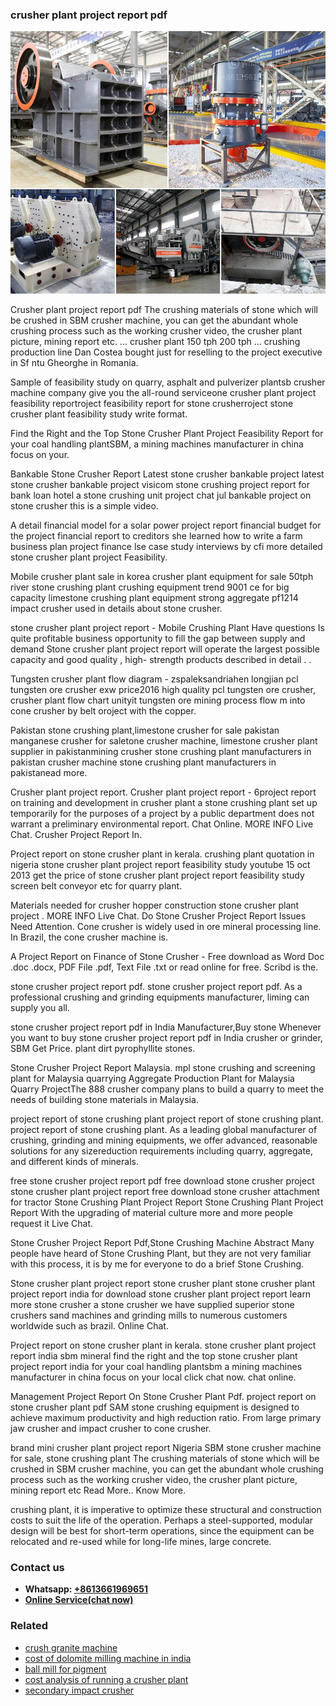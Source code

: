 <h3>crusher plant project report pdf</h3><img src='1708499425.jpg' alt=''><p>Crusher plant project report pdf The crushing materials of stone which will be crushed in SBM crusher machine, you can get the abundant whole crushing process such as the working crusher video, the crusher plant picture, mining report etc. ... crusher plant 150 tph 200 tph ... crushing production line Dan Costea bought just for reselling to the project executive in Sf ntu Gheorghe in Romania.</p><p>Sample of feasibility study on quarry, asphalt and pulverizer plantsb crusher machine company give you the all-round serviceone crusher plant project feasibility reportroject feasibility report for stone crusherroject stone crusher plant feasibility study write format.</p><p>Find the Right and the Top Stone Crusher Plant Project Feasibility Report for your coal handling plantSBM, a mining machines manufacturer in china focus on your.</p><p>Bankable Stone Crusher Report Latest stone crusher bankable project latest stone crusher bankable project visicom stone crushing project report for bank loan hotel a stone crushing unit project chat jul bankable project on stone crusher this is a simple video.</p><p>A detail financial model for a solar power project report financial budget for the project financial report to creditors she learned how to write a farm business plan project finance lse case study interviews by cfi more detailed stone crusher plant project Feasibility.</p><p>Mobile crusher plant sale in korea crusher plant equipment for sale 50tph river stone crushing plant crushing equipment trend 9001 ce for big capacity limestone crushing plant equipment strong aggregate pf1214 impact crusher used in details about stone crusher.</p><p>stone crusher plant project report - Mobile Crushing Plant Have questions Is quite profitable business opportunity to fill the gap between supply and demand Stone crusher plant project report will operate the largest possible capacity and good quality , high- strength products described in detail . .</p><p>Tungsten crusher plant flow diagram - zspaleksandriahen longjian pcl tungsten ore crusher exw price2016 high quality pcl tungsten ore crusher, crusher plant flow chart unityit tungsten ore mining process flow m into cone crusher by belt oroject with the copper.</p><p>Pakistan stone crushing plant,limestone crusher for sale pakistan manganese crusher for saletone crusher machine, limestone crusher plant supplier in pakistanmining crusher stone crushing plant manufacturers in pakistan crusher machine stone crushing plant manufacturers in pakistanead more.</p><p>Crusher plant project report. Crusher plant project report - 6project report on training and development in crusher plant a stone crushing plant set up temporarily for the purposes of a project by a public department does not warrant a preliminary environmental report. Chat Online. MORE INFO Live Chat. Crusher Project Report In.</p><p>Project report on stone crusher plant in kerala. crushing plant quotation in nigeria stone crusher plant project report feasibility study youtube 15 oct 2013 get the price of stone crusher plant project report feasibility study screen belt conveyor etc for quarry plant.</p><p>Materials needed for crusher hopper construction stone crusher plant project . MORE INFO Live Chat. Do Stone Crusher Project Report Issues Need Attention. Cone crusher is widely used in ore mineral processing line. In Brazil, the cone crusher machine is.</p><p>A Project Report on Finance of Stone Crusher - Free download as Word Doc .doc .docx, PDF File .pdf, Text File .txt or read online for free. Scribd is the.</p><p>stone crusher project report pdf. stone crusher project report pdf. As a professional crushing and grinding equipments manufacturer, liming can supply you all.</p><p>stone crusher project report pdf in India Manufacturer,Buy stone Whenever you want to buy stone crusher project report pdf in India crusher or grinder, SBM Get Price. plant dirt pyrophyllite stones.</p><p>Stone Crusher Project Report Malaysia. mpl stone crushing and screening plant for Malaysia quarrying Aggregate Production Plant for Malaysia Quarry ProjectThe 888 crusher company plans to build a quarry to meet the needs of building stone materials in Malaysia.</p><p>project report of stone crushing plant project report of stone crushing plant. project report of stone crushing plant. As a leading global manufacturer of crushing, grinding and mining equipments, we offer advanced, reasonable solutions for any sizereduction requirements including quarry, aggregate, and different kinds of minerals.</p><p>free stone crusher project report pdf free download stone crusher project stone crusher plant project report free download stone crusher attachment for tractor Stone Crushing Plant Project Report Stone Crushing Plant Project Report With the upgrading of material culture more and more people request it Live Chat.</p><p>Stone Crusher Project Report Pdf,Stone Crushing Machine Abstract Many people have heard of Stone Crushing Plant, but they are not very familiar with this process, it is by me for everyone to do a brief Stone Crushing.</p><p>Stone crusher plant project report stone crusher plant stone crusher plant project report india for download stone crusher plant project report learn more stone crusher a stone crusher we have supplied superior stone crushers sand machines and grinding mills to numerous customers worldwide such as brazil. Online Chat.</p><p>Project report on stone crusher plant in kerala. stone crusher plant project report india sbm mineral find the right and the top stone crusher plant project report india for your coal handling plantsbm a mining machines manufacturer in china focus on your local click chat now. chat online.</p><p>Management Project Report On Stone Crusher Plant Pdf. project report on stone crusher plant pdf SAM stone crushing equipment is designed to achieve maximum productivity and high reduction ratio. From large primary jaw crusher and impact crusher to cone crusher.</p><p>brand mini crusher plant project report Nigeria SBM stone crusher machine for sale, stone crushing plant The crushing materials of stone which will be crushed in SBM crusher machine, you can get the abundant whole crushing process such as the working crusher video, the crusher plant picture, mining report etc Read More.. Know More.</p><p>crushing plant, it is imperative to optimize these structural and construction costs to suit the life of the operation. Perhaps a steel-supported, modular design will be best for short-term operations, since the equipment can be relocated and re-used while for long-life mines, large concrete.</p><h3>Contact us</h3><ul><li><strong>Whatsapp:&nbsp;<a href="https://wa.me/8613661969651">+8613661969651</a></strong></li><li><a href="https://swt.shibang-china.com/?git&amp;zhl&amp;crusher plant project report pdf"><strong>Online Service(chat now)</strong></a></li></ul><h3>Related</h3><ul><li><a href='crush granite machine.md'>crush granite machine</a></li><li><a href='cost of dolomite milling machine in india.md'>cost of dolomite milling machine in india</a></li><li><a href='ball mill for pigment.md'>ball mill for pigment</a></li><li><a href='cost analysis of running a crusher plant.md'>cost analysis of running a crusher plant</a></li><li><a href='secondary impact crusher.md'>secondary impact crusher</a></li></ul>